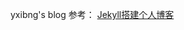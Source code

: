 yxibng's blog
参考： [Jekyll搭建个人博客](http://leopardpan.cn/2016/10/jekyll_tutorials1/#%E4%BF%AE%E6%94%B9%E6%88%90%E4%BD%A0%E8%87%AA%E5%B7%B1%E7%9A%84%E5%8D%9A%E5%AE%A2)